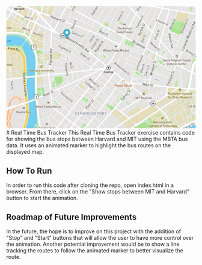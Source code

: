 <img src="bus-tracker.png">
# Real Time Bus Tracker
This Real Time Bus Tracker exercise contains code for showing the bus stops between Harvard and MIT using the MBTA bus data. It uses an animated marker to highlight the bus routes on the displayed map.

## How To Run
In order to run this code after cloning the repo, open index.html in a browser. From there, click on the "Show stops between MIT and Harvard" button to start the animation.

## Roadmap of Future Improvements
In the future, the hope is to improve on this project with the addition of "Stop" and "Start" buttons that will allow the user to have more control over the animation. Another potential improvement would be to show a line tracking the routes to follow the animated marker to better visualize the route.